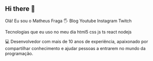 ## Hi there 👋

Olá! Eu sou o Matheus Fraga 🖐️
Blog Youtube Instagram Twitch

Tecnologias que eu uso no meu dia
html5 css js ts react nodejs

💻 Desenvolvedor com mais de 10 anos de experiência, apaixonado por compartilhar conhecimento e ajudar pessoas a entrarem no mundo da programação.
